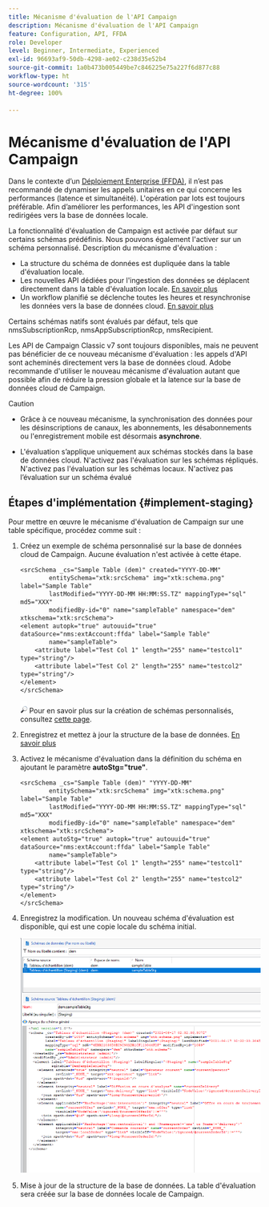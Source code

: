 ```yaml
---
title: Mécanisme d'évaluation de l'API Campaign
description: Mécanisme d'évaluation de l'API Campaign
feature: Configuration, API, FFDA
role: Developer
level: Beginner, Intermediate, Experienced
exl-id: 96693af9-50db-4298-ae02-c238d35e52b4
source-git-commit: 1a0b473b005449be7c846225e75a227f6d877c88
workflow-type: ht
source-wordcount: '315'
ht-degree: 100%

---
```


# Mécanisme d&#39;évaluation de l&#39;API Campaign

Dans le contexte d’un [Déploiement Enterprise (FFDA)](enterprise-deployment.md), il n’est pas recommandé de dynamiser les appels unitaires en ce qui concerne les performances (latence et simultanéité). L&#39;opération par lots est toujours préférable. Afin d’améliorer les performances, les API d&#39;ingestion sont redirigées vers la base de données locale.

La fonctionnalité d&#39;évaluation de Campaign est activée par défaut sur certains schémas prédéfinis. Nous pouvons également l&#39;activer sur un schéma personnalisé. Description du mécanisme d&#39;évaluation :

* La structure du schéma de données est dupliquée dans la table d&#39;évaluation locale.
* Les nouvelles API dédiées pour l&#39;ingestion des données se déplacent directement dans la table d&#39;évaluation locale. [En savoir plus](new-apis.md)
* Un workflow planifié se déclenche toutes les heures et resynchronise les données vers la base de données cloud. [En savoir plus](replication.md)

Certains schémas natifs sont évalués par défaut, tels que nmsSubscriptionRcp, nmsAppSubscriptionRcp, nmsRecipient.

Les API de Campaign Classic v7 sont toujours disponibles, mais ne peuvent pas bénéficier de ce nouveau mécanisme d&#39;évaluation : les appels d&#39;API sont acheminés directement vers la base de données cloud. Adobe recommande d&#39;utiliser le nouveau mécanisme d&#39;évaluation autant que possible afin de réduire la pression globale et la latence sur la base de données cloud de Campaign.

>[!CAUTION]
>
>* Grâce à ce nouveau mécanisme, la synchronisation des données pour les désinscriptions de canaux, les abonnements, les désabonnements ou l&#39;enregistrement mobile est désormais **asynchrone**.
>
>* L&#39;évaluation s’applique uniquement aux schémas stockés dans la base de données cloud. N&#39;activez pas l&#39;évaluation sur les schémas répliqués. N&#39;activez pas l&#39;évaluation sur les schémas locaux. N&#39;activez pas l’évaluation sur un schéma évalué
>

## Étapes d&#39;implémentation {#implement-staging}

Pour mettre en œuvre le mécanisme d&#39;évaluation de Campaign sur une table spécifique, procédez comme suit :

1. Créez un exemple de schéma personnalisé sur la base de données cloud de Campaign. Aucune évaluation n&#39;est activée à cette étape.

   ```
   <srcSchema _cs="Sample Table (dem)" created="YYYY-DD-MM"
           entitySchema="xtk:srcSchema" img="xtk:schema.png" label="Sample Table"
           lastModified="YYYY-DD-MM HH:MM:SS.TZ" mappingType="sql" md5="XXX"
           modifiedBy-id="0" name="sampleTable" namespace="dem" xtkschema="xtk:srcSchema">
   <element autopk="true" autouuid="true" dataSource="nms:extAccount:ffda" label="Sample Table"
           name="sampleTable">
       <attribute label="Test Col 1" length="255" name="testcol1" type="string"/>
       <attribute label="Test Col 2" length="255" name="testcol2" type="string"/>
   </element>
   </srcSchema>
   ```

   ![](../assets/do-not-localize/glass.png) Pour en savoir plus sur la création de schémas personnalisés, consultez [cette page](../dev/create-schema.md).

1. Enregistrez et mettez à jour la structure de la base de données.  [En savoir plus](../dev/update-database-structure.md)

1. Activez le mécanisme d&#39;évaluation dans la définition du schéma en ajoutant le paramètre **autoStg=&quot;true&quot;**.

   ```
   <srcSchema _cs="Sample Table (dem)" "YYYY-DD-MM"
           entitySchema="xtk:srcSchema" img="xtk:schema.png" label="Sample Table"
           lastModified="YYYY-DD-MM HH:MM:SS.TZ" mappingType="sql" md5="XXX"
           modifiedBy-id="0" name="sampleTable" namespace="dem" xtkschema="xtk:srcSchema">
   <element autoStg="true" autopk="true" autouuid="true" dataSource="nms:extAccount:ffda" label="Sample Table"
           name="sampleTable">
       <attribute label="Test Col 1" length="255" name="testcol1" type="string"/>
       <attribute label="Test Col 2" length="255" name="testcol2" type="string"/>
   </element>
   </srcSchema>
   ```

1. Enregistrez la modification. Un nouveau schéma d&#39;évaluation est disponible, qui est une copie locale du schéma initial.

   ![](assets/staging-mechanism.png)

1. Mise à jour de la structure de la base de données. La table d&#39;évaluation sera créée sur la base de données locale de Campaign.
